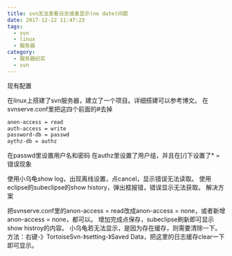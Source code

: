```yaml
---
title: svn无法查看日志或者显示(no date)问题
date: 2017-12-22 11:47:23
tags:
  - svn
  - linux
  - 服务器
category:
  - 服务器纪实
  - svn
---
```


现有配置

在linux上搭建了svn服务器，建立了一个项目。详细搭建可以参考博文。
在svnserve.conf里把这四个前面的#去掉
<!--more-->

```bash
anon-access = read
auth-access = write
password-db = passwd
aythz-db = authz
```
在passwd里设置用户名和密码
在authz里设置了用户组，并且在[/]下设置了* =
错误现象

使用小乌龟show log，出现离线设置，点cancel，显示错误无法读取。
使用eclipse的subeclipse的show history，弹出框报错，错误显示无法获取。
解决方案

把svnserve.conf里的anon-access = read改成anon-access = none，或者新增anon-access = none，都可以。
增加完成点保存，subeclipse刷新即可显示show histroy的内容。
小乌龟若无法显示，是因为存在缓存，则需要清除一下。方法：右键-》TortoiseSvn-》setting-》Saved Data，把这里的日志缓存clear一下即可显示。
